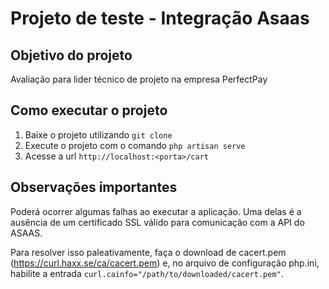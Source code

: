 # Projeto de teste - Integração Asaas
## Objetivo do projeto
Avaliação para lider técnico de projeto na empresa PerfectPay

## Como executar o projeto
1. Baixe o projeto utilizando `git clone`
2. Execute o projeto com o comando `php artisan serve`
3. Acesse a url `http://localhost:<porta>/cart`

## Observações importantes
Poderá ocorrer algumas falhas ao executar a aplicação. Uma delas é a ausência de um certificado SSL válido para
comunicação com a API do ASAAS.

Para resolver isso paleativamente, faça o download de cacert.pem (https://curl.haxx.se/ca/cacert.pem) e, no arquivo
de configuração php.ini, habilite a entrada `curl.cainfo="/path/to/downloaded/cacert.pem"`.
